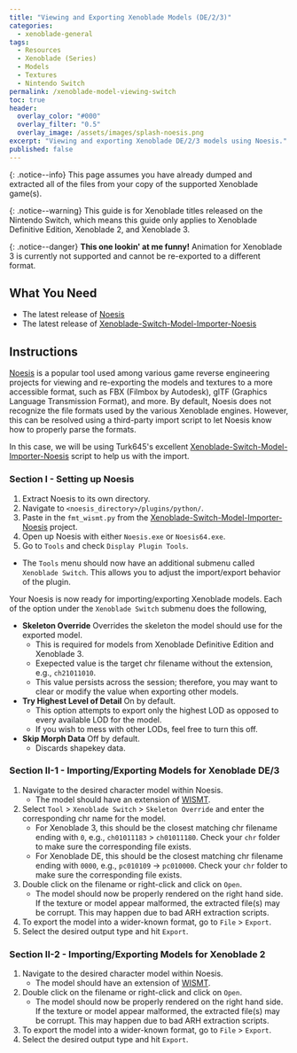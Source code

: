 ```yaml
---
title: "Viewing and Exporting Xenoblade Models (DE/2/3)"
categories:
  - xenoblade-general
tags:
  - Resources
  - Xenoblade (Series)
  - Models
  - Textures
  - Nintendo Switch
permalink: /xenoblade-model-viewing-switch
toc: true
header:
  overlay_color: "#000"
  overlay_filter: "0.5"
  overlay_image: /assets/images/splash-noesis.png
excerpt: "Viewing and exporting Xenoblade DE/2/3 models using Noesis."
published: false
---
```


{: .notice--info}
This page assumes you have already dumped and extracted all of the files from your copy of the supported Xenoblade game(s).

{: .notice--warning}
This guide is for Xenoblade titles released on the Nintendo Switch, which means this guide only applies to Xenoblade Definitive Edition, Xenoblade 2, and Xenoblade 3.

{: .notice--danger}
**This one lookin' at me funny!** Animation for Xenoblade 3 is currently not supported and cannot be re-exported to a different format.

## What You Need

- The latest release of [Noesis]
- The latest release of [Xenoblade-Switch-Model-Importer-Noesis]

## Instructions

[Noesis] is a popular tool used among various game reverse engineering projects for viewing and re-exporting the models and textures to a more accessible format, such as FBX (Filmbox by Autodesk), glTF (Graphics Language Transmission Format), and more. By default, Noesis does not recognize the file formats used by the various Xenoblade engines. However, this can be resolved using a third-party import script to let Noesis know how to properly parse the formats. 

In this case, we will be using Turk645's excellent [Xenoblade-Switch-Model-Importer-Noesis] script to help us with the import.

### Section I - Setting up Noesis

1. Extract Noesis to its own directory.
1. Navigate to `<noesis_directory>/plugins/python/`.
1. Paste in the `fmt_wismt.py` from the [Xenoblade-Switch-Model-Importer-Noesis] project.
1. Open up Noesis with either `Noesis.exe` or `Noesis64.exe`.
1. Go to `Tools` and check `Display Plugin Tools`.
  - The `Tools` menu should now have an additional submenu called `Xenoblade Switch`. This allows you to adjust the import/export behavior of the plugin.

Your Noesis is now ready for importing/exporting Xenoblade models. Each of the option under the `Xenoblade Switch` submenu does the following,
- **Skeleton Override** Overrides the skeleton the model should use for the exported model. 
  - This is required for models from Xenoblade Definitive Edition and Xenoblade 3.
  - Exepected value is the target chr filename without the extension, e.g., `ch21011010`.
  - This value persists across the session; therefore, you may want to clear or modify the value when exporting other models.
- **Try Highest Level of Detail** On by default. 
  - This option attempts to export only the highest LOD as opposed to every available LOD for the model.
  - If you wish to mess with other LODs, feel free to turn this off.
- **Skip Morph Data** Off by default. 
  - Discards shapekey data.

### Section II-1 - Importing/Exporting Models for Xenoblade DE/3

1. Navigate to the desired character model within Noesis.
    - The model should have an extension of [WISMT](/files#wismt).
1. Select `Tool` > `Xenoblade Switch` > `Skeleton Override` and enter the corresponding chr name for the model.
    - For Xenoblade 3, this should be the closest matching chr filename ending with `0`, e.g., `ch01011183` > `ch01011180`. Check your `chr` folder to make sure the corresponding file exists.
    - For Xenoblade DE, this should be the closest matching chr filename ending with `0000`, e.g., `pc010109` -> `pc010000`. Check your `chr` folder to make sure the corresponding file exists.
1. Double click on the filename or right-click and click on `Open`.
    - The model should now be properly rendered on the right hand side. If the texture or model appear malformed, the extracted file(s) may be corrupt. This may happen due to bad ARH extraction scripts.
1. To export the model into a wider-known format, go to `File` > `Export`.
1. Select the desired output type and hit `Export`.

### Section II-2 - Importing/Exporting Models for Xenoblade 2

1. Navigate to the desired character model within Noesis.
    - The model should have an extension of [WISMT](/files#wismt).
1. Double click on the filename or right-click and click on `Open`.
    - The model should now be properly rendered on the right hand side. If the texture or model appear malformed, the extracted file(s) may be corrupt. This may happen due to bad ARH extraction scripts.
1. To export the model into a wider-known format, go to `File` > `Export`.
1. Select the desired output type and hit `Export`.

[Noesis]: https://www.richwhitehouse.com/index.php?content=inc_projects.php&showproject=91
[Xenoblade-Switch-Model-Importer-Noesis]: https://github.com/Turk645/Xenoblade-Switch-Model-Importer-Noesis